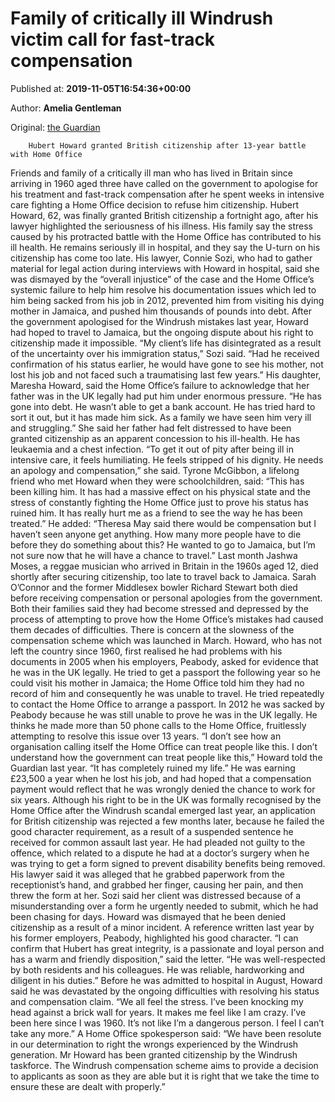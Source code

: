 
# Family of critically ill Windrush victim call for fast-track compensation

Published at: **2019-11-05T16:54:36+00:00**

Author: **Amelia Gentleman**

Original: [the Guardian](https://www.theguardian.com/uk-news/2019/nov/05/family-critically-ill-windrush-victim-hubert-howard-fast-track-compensation)


        Hubert Howard granted British citizenship after 13-year battle with Home Office
      
Friends and family of a critically ill man who has lived in Britain since arriving in 1960 aged three have called on the government to apologise for his treatment and fast-track compensation after he spent weeks in intensive care fighting a Home Office decision to refuse him citizenship.
Hubert Howard, 62, was finally granted British citizenship a fortnight ago, after his lawyer highlighted the seriousness of his illness. His family say the stress caused by his protracted battle with the Home Office has contributed to his ill health. He remains seriously ill in hospital, and they say the U-turn on his citizenship has come too late.
His lawyer, Connie Sozi, who had to gather material for legal action during interviews with Howard in hospital, said she was dismayed by the “overall injustice” of the case and the Home Office’s systemic failure to help him resolve his documentation issues which led to him being sacked from his job in 2012, prevented him from visiting his dying mother in Jamaica, and pushed him thousands of pounds into debt.
After the government apologised for the Windrush mistakes last year, Howard had hoped to travel to Jamaica, but the ongoing dispute about his right to citizenship made it impossible.
“My client’s life has disintegrated as a result of the uncertainty over his immigration status,” Sozi said. “Had he received confirmation of his status earlier, he would have gone to see his mother, not lost his job and not faced such a traumatising last few years.”
His daughter, Maresha Howard, said the Home Office’s failure to acknowledge that her father was in the UK legally had put him under enormous pressure. “He has gone into debt. He wasn’t able to get a bank account. He has tried hard to sort it out, but it has made him sick. As a family we have seen him very ill and struggling.”
She said her father had felt distressed to have been granted citizenship as an apparent concession to his ill-health. He has leukaemia and a chest infection. “To get it out of pity after being ill in intensive care, it feels humiliating. He feels stripped of his dignity. He needs an apology and compensation,” she said.
Tyrone McGibbon, a lifelong friend who met Howard when they were schoolchildren, said: “This has been killing him. It has had a massive effect on his physical state and the stress of constantly fighting the Home Office just to prove his status has ruined him. It has really hurt me as a friend to see the way he has been treated.”
He added: “Theresa May said there would be compensation but I haven’t seen anyone get anything. How many more people have to die before they do something about this? He wanted to go to Jamaica, but I’m not sure now that he will have a chance to travel.”
Last month Jashwa Moses, a reggae musician who arrived in Britain in the 1960s aged 12, died shortly after securing citizenship, too late to travel back to Jamaica. Sarah O’Connor and the former Middlesex bowler Richard Stewart both died before receiving compensation or personal apologies from the government. Both their families said they had become stressed and depressed by the process of attempting to prove how the Home Office’s mistakes had caused them decades of difficulties. There is concern at the slowness of the compensation scheme which was launched in March.
Howard, who has not left the country since 1960, first realised he had problems with his documents in 2005 when his employers, Peabody, asked for evidence that he was in the UK legally. He tried to get a passport the following year so he could visit his mother in Jamaica; the Home Office told him they had no record of him and consequently he was unable to travel. He tried repeatedly to contact the Home Office to arrange a passport. In 2012 he was sacked by Peabody because he was still unable to prove he was in the UK legally. He thinks he made more than 50 phone calls to the Home Office, fruitlessly attempting to resolve this issue over 13 years.
“I don’t see how an organisation calling itself the Home Office can treat people like this. I don’t understand how the government can treat people like this,” Howard told the Guardian last year. “It has completely ruined my life.”
He was earning £23,500 a year when he lost his job, and had hoped that a compensation payment would reflect that he was wrongly denied the chance to work for six years.
Although his right to be in the UK was formally recognised by the Home Office after the Windrush scandal emerged last year, an application for British citizenship was rejected a few months later, because he failed the good character requirement, as a result of a suspended sentence he received for common assault last year. He had pleaded not guilty to the offence, which related to a dispute he had at a doctor’s surgery when he was trying to get a form signed to prevent disability benefits being removed. His lawyer said it was alleged that he grabbed paperwork from the receptionist’s hand, and grabbed her finger, causing her pain, and then threw the form at her. Sozi said her client was distressed because of a misunderstanding over a form he urgently needed to submit, which he had been chasing for days.
Howard was dismayed that he been denied citizenship as a result of a minor incident. A reference written last year by his former employers, Peabody, highlighted his good character. “I can confirm that Hubert has great integrity, is a passionate and loyal person and has a warm and friendly disposition,” said the letter. “He was well-respected by both residents and his colleagues. He was reliable, hardworking and diligent in his duties.”
Before he was admitted to hospital in August, Howard said he was devastated by the ongoing difficulties with resolving his status and compensation claim. “We all feel the stress. I’ve been knocking my head against a brick wall for years. It makes me feel like I am crazy. I’ve been here since I was 1960. It’s not like I’m a dangerous person. I feel I can’t take any more.”
A Home Office spokesperson said: “We have been resolute in our determination to right the wrongs experienced by the Windrush generation. Mr Howard has been granted citizenship by the Windrush taskforce. The Windrush compensation scheme aims to provide a decision to applicants as soon as they are able but it is right that we take the time to ensure these are dealt with properly.”
